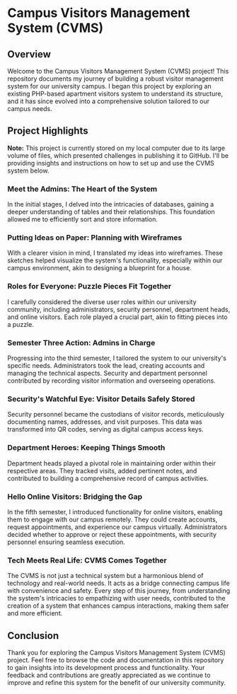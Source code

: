 # Campus Visitors Management System (CVMS)

## Overview

Welcome to the Campus Visitors Management System (CVMS) project! This repository documents my journey of building a robust visitor management system for our university campus. I began this project by exploring an existing PHP-based apartment visitors system to understand its structure, and it has since evolved into a comprehensive solution tailored to our campus needs.

## Project Highlights
**Note:** This project is currently stored on my local computer due to its large volume of files, which presented challenges in publishing it to GitHub. I'll be providing insights and instructions on how to set up and use the CVMS system below.

### Meet the Admins: The Heart of the System

In the initial stages, I delved into the intricacies of databases, gaining a deeper understanding of tables and their relationships. This foundation allowed me to efficiently sort and store information.

### Putting Ideas on Paper: Planning with Wireframes

With a clearer vision in mind, I translated my ideas into wireframes. These sketches helped visualize the system's functionality, especially within our campus environment, akin to designing a blueprint for a house.

### Roles for Everyone: Puzzle Pieces Fit Together

I carefully considered the diverse user roles within our university community, including administrators, security personnel, department heads, and online visitors. Each role played a crucial part, akin to fitting pieces into a puzzle.

### Semester Three Action: Admins in Charge

Progressing into the third semester, I tailored the system to our university's specific needs. Administrators took the lead, creating accounts and managing the technical aspects. Security and department personnel contributed by recording visitor information and overseeing operations.

### Security's Watchful Eye: Visitor Details Safely Stored

Security personnel became the custodians of visitor records, meticulously documenting names, addresses, and visit purposes. This data was transformed into QR codes, serving as digital campus access keys.

### Department Heroes: Keeping Things Smooth

Department heads played a pivotal role in maintaining order within their respective areas. They tracked visits, added pertinent notes, and contributed to building a comprehensive record of campus activities.

### Hello Online Visitors: Bridging the Gap

In the fifth semester, I introduced functionality for online visitors, enabling them to engage with our campus remotely. They could create accounts, request appointments, and experience our campus virtually. Administrators decided whether to approve or reject these appointments, with security personnel ensuring seamless execution.

### Tech Meets Real Life: CVMS Comes Together

The CVMS is not just a technical system but a harmonious blend of technology and real-world needs. It acts as a bridge connecting campus life with convenience and safety. Every step of this journey, from understanding the system's intricacies to empathizing with user needs, contributed to the creation of a system that enhances campus interactions, making them safer and more efficient.

## Conclusion

Thank you for exploring the Campus Visitors Management System (CVMS) project. Feel free to browse the code and documentation in this repository to gain insights into its development process and functionality. Your feedback and contributions are greatly appreciated as we continue to improve and refine this system for the benefit of our university community.

